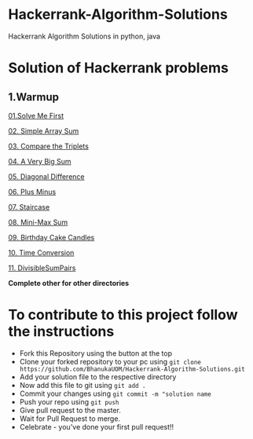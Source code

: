 # Hackerrank-Algorithm-Solutions

Hackerrank Algorithm Solutions in python, java

# Solution of Hackerrank problems

## **1.Warmup**

[01.Solve Me First](https://github.com/BhanukaUOM/Hackerrank-Algorithm-Solutions/blob/master/1.%20Warmup/01.%20Solve%20Me%20First.py)

[02. Simple Array Sum](https://github.com/BhanukaUOM/Hackerrank-Algorithm-Solutions/blob/master/1.%20Warmup/02.%20Simple%20Array%20Sum.py)

[03. Compare the Triplets](https://github.com/BhanukaUOM/Hackerrank-Algorithm-Solutions/blob/master/1.%20Warmup/03.%20Compare%20the%20Triplets.py)

[04. A Very Big Sum](https://github.com/BhanukaUOM/Hackerrank-Algorithm-Solutions/blob/master/1.%20Warmup/04.%20A%20Very%20Big%20Sum.py)

[05. Diagonal Difference](https://github.com/BhanukaUOM/Hackerrank-Algorithm-Solutions/blob/master/1.%20Warmup/05.%20Diagonal%20Difference.py)

[06. Plus Minus](https://github.com/BhanukaUOM/Hackerrank-Algorithm-Solutions/blob/master/1.%20Warmup/06.%20Plus%20Minus.py)

[07. Staircase](https://github.com/BhanukaUOM/Hackerrank-Algorithm-Solutions/blob/master/1.%20Warmup/07.%20Staircase.py)

[08. Mini-Max Sum](https://github.com/BhanukaUOM/Hackerrank-Algorithm-Solutions/blob/master/1.%20Warmup/08.%20Mini-Max%20Sum.py)

[09. Birthday Cake Candles](https://github.com/BhanukaUOM/Hackerrank-Algorithm-Solutions/blob/master/1.%20Warmup/09.%20Birthday%20Cake%20Candles.py)

[10. Time Conversion](https://github.com/BhanukaUOM/Hackerrank-Algorithm-Solutions/blob/master/1.%20Warmup/10.%20Time%20Conversion.py)

[11. DivisibleSumPairs](https://github.com/BhanukaUOM/Hackerrank-Algorithm-Solutions/blob/master/1.%20Warmup/DivisibleSumPairs.py)

**Complete other for other directories**

# To contribute to this project follow the instructions

- Fork this Repository using the button at the top
- Clone your forked repository to your pc using `git clone https://github.com/BhanukaUOM/Hackerrank-Algorithm-Solutions.git`
- Add your solution file to the respective directory
- Now add this file to git using `git add .`
- Commit your changes using `git commit -m "solution name`
- Push your repo using `git push`
- Give pull request to the master.
- Wait for Pull Request to merge.
- Celebrate - you've done your first pull request!!
